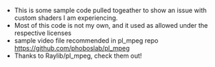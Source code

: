 * This is some sample code pulled togeather to show an issue with custom shaders I am experiencing.
* Most of this code is not my own, and it used as allowed under the respective licenses
* sample video file recommended in pl_mpeg repo https://github.com/phoboslab/pl_mpeg
* Thanks to Raylib/pl_mpeg, check them out!
